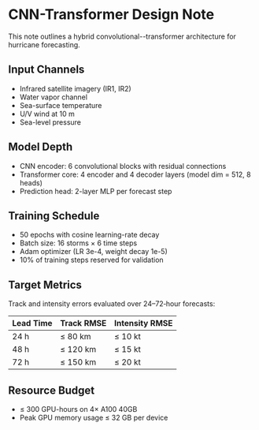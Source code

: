 # CNN-Transformer Design Note

This note outlines a hybrid convolutional--transformer architecture for hurricane forecasting.

## Input Channels
- Infrared satellite imagery (IR1, IR2)
- Water vapor channel
- Sea-surface temperature
- U/V wind at 10 m
- Sea-level pressure

## Model Depth
- CNN encoder: 6 convolutional blocks with residual connections
- Transformer core: 4 encoder and 4 decoder layers (model dim = 512, 8 heads)
- Prediction head: 2-layer MLP per forecast step

## Training Schedule
- 50 epochs with cosine learning-rate decay
- Batch size: 16 storms × 6 time steps
- Adam optimizer (LR 3e-4, weight decay 1e-5)
- 10% of training steps reserved for validation

## Target Metrics
Track and intensity errors evaluated over 24–72‑hour forecasts:

| Lead Time | Track RMSE | Intensity RMSE |
|-----------|------------|----------------|
| 24 h      | ≤ 80 km    | ≤ 10 kt        |
| 48 h      | ≤ 120 km   | ≤ 15 kt        |
| 72 h      | ≤ 150 km   | ≤ 20 kt        |

## Resource Budget
- ≤ 300 GPU-hours on 4× A100 40GB
- Peak GPU memory usage ≤ 32 GB per device

